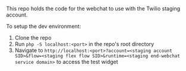 This repo holds the code for the webchat to use with the Twilio staging account. 

To setup the dev environment:
1. Clone the repo
2. Run `php -S localhost:<port>` in the repo's root directory
3. Navigate to `http://localhost:<port>?account=<staging account SID>&flow=<staging flex flow SID>&runtime=<staging end-webchat service domain>` to access the test widget
